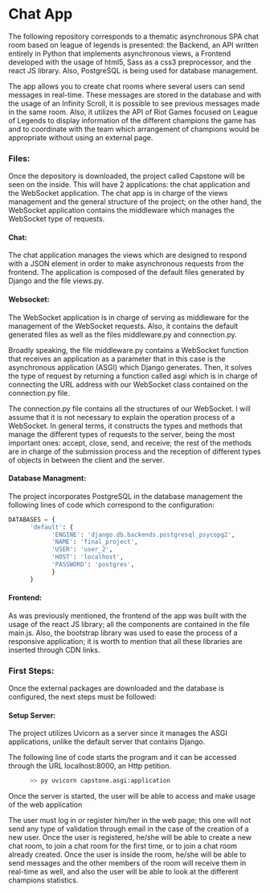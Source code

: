 # Chat App

The following repository corresponds to a thematic asynchronous SPA chat room based on league of legends is presented: the Backend, an API written entirely in Python that implements asynchronous views, a Frontend developed with the usage of html5, Sass as a css3 preprocessor, and the react JS library. Also, PostgreSQL is being used for database management. 

The app allows you to create chat rooms where several users can send messages in real-time. These messages are stored in the database and with the usage of an Infinity Scroll, it is possible to see previous messages made in the same room. Also, it utilizes the API of Riot Games focused on League of Legends to display information of the different champions the game has and to coordinate with the team which arrangement of champions would be appropriate without using an external page. 

### Files:

Once the depository is downloaded, the project called Capstone will be seen on the inside. This will have 2 applications: the chat application and the WebSocket application. The chat app is in charge of the views management and the general structure of the project; on the other hand, the WebSocket application contains the middleware which manages the WebSocket type of requests. 

#### Chat:

The chat application manages the views which are designed to respond with a JSON element in order to make asynchronous requests from the frontend. The application is composed of the default files generated by Django and the file views.py.    

#### Websocket:

The WebSocket application is in charge of serving as middleware for the management of the WebSocket requests. Also, it contains the default generated files as well as the files middleware.py and connection.py.

Broadly speaking, the file middleware.py contains a WebSocket function that receives an application as a parameter that in this case is the asynchronous application (ASGI) which Django generates. Then, it solves the type of request by returning a function called asgi which is in charge of connecting the URL address with our WebSocket class contained on the connection.py file. 

The connection.py file contains all the structures of our WebSocket. I will assume that it is not necessary to explain the operation process of a WebSocket. In general terms, it constructs the types and methods that manage the different types of requests to the server, being the most important ones: accept, close, send, and receive; the rest of the methods are in charge of the submission process and the reception of different types of objects in between the client and the server. 

#### Database Managment:

The project incorporates PostgreSQL in the database management the following lines of code which correspond to the configuration:

```python
DATABASES = {
      'default': {
            'ENGINE': 'django.db.backends.postgresql_psycopg2',
            'NAME': 'final_project',
            'USER': 'user_2',
            'HOST': 'localhost',
            'PASSWORD': 'postgres',
            }
      }
```

#### Frontend:

As was previously mentioned, the frontend of the app was built with the usage of the react JS library; all the components are contained in the file main.js. Also, the bootstrap library was used to ease the process of a responsive application; it is worth to mention that all these libraries are inserted through CDN links. 

### First Steps:

Once the external packages are downloaded and the database is configured, the next  steps must be  followed:

#### Setup Server:

The project utilizes Uvicorn as a server since it manages the ASGI applications, unlike the default server that contains Django.

The following line of code starts the program and it can be accessed through the URL localhost:8000, an Http petition.

```bash
      >> py uvicorn capstone.asgi:application 
```

Once the server is started, the user will be able to access and make usage of the web application

The user must log in or register him/her in the web page; this one will not send any type of validation through email in the case of the creation of a new user. Once the user is registered, he/she will be able to create a new chat room, to join a chat room for the first time, or to join a chat room already created. Once the user is inside the room, he/she will be able to send messages and the other members of the room will receive them in real-time as well, and also the user will be able to look at the different champions statistics.
